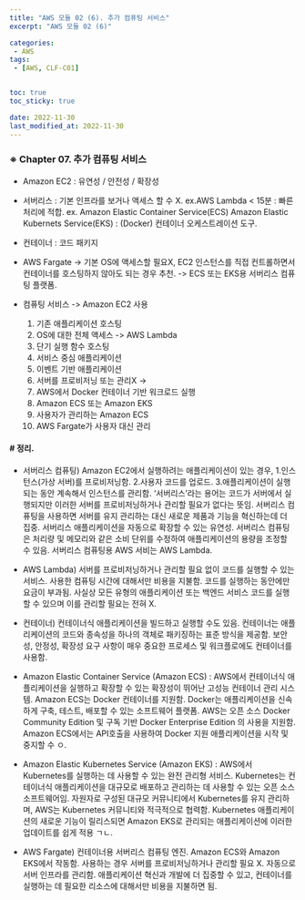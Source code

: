 ```yaml
---
title: "AWS 모듈 02 (6). 추가 컴퓨팅 서비스"
excerpt: "AWS 모듈 02 (6)"

categories:
 - AWS
tags:
 - [AWS, CLF-C01]


toc: true
toc_sticky: true

date: 2022-11-30
last_modified_at: 2022-11-30
---
```


<!-- outline-start -->




### ※ Chapter 07. 추가 컴퓨팅 서비스


- Amazon EC2
 : 유연성 / 안전성 / 확장성


- 서버리스 : 기본 인프라를 보거나 액세스 할 수 X.
ex.AWS Lambda < 15분
 : 빠른 처리에 적합.
ex. Amazon Elastic Container Service(ECS)
    Amazon Elastic Kubernets Service(EKS)
 : (Docker) 컨테이너 오케스트레이션 도구.


- 컨테이너 : 코드 패키지


- AWS Fargate
 -> 기본 OS에 액세스할 필요X, EC2 인스턴스를 직접 컨트롤하면서 컨테이너를 호스팅하지 않아도 되는 경우 추천.
 -> ECS 또는 EKS용 서버리스 컴퓨팅 플랫폼.


- 컴퓨팅 서비스
 -> Amazon EC2 사용
     1. 기존 애플리케이션 호스팅
     2. OS에 대한 전체 액세스
 -> AWS Lambda
     1. 단기 실행 함수 호스팅
     2. 서비스 중심 애플리케이션
     3. 이벤트 기반 애플리케이션
     4. 서버를 프로비저닝 또는 관리X
 ->
     1. AWS에서 Docker 컨테이너 기반 워크로드 실행
     2. Amazon ECS 또는 Amazon EKS
     3. 사용자가 관리하는 Amazon ECS
     4. AWS Fargate가 사용자 대신 관리





#### # 정리.


- 서버리스 컴퓨팅) Amazon EC2에서 실행하려는 애플리케이션이 있는 경우, 1.인스턴스(가상 서버)를 프로비저닝함. 2.사용자 코드를 업로드. 3.애플리케이션이 실행되는 동안 계속해서 인스턴스를 관리함.
‘서버리스’라는 용어는 코드가 서버에서 실행되지만 이러한 서버를 프로비저닝하거나 관리할 필요가 없다는 뜻임. 서버리스 컴퓨팅을 사용하면 서버를 유지 관리하는 대신 새로운 제품과 기능을 혁신하는데 더 집중.
서버리스 애플리케이션을 자동으로 확장할 수 있는 유연성. 서버리스 컴퓨팅은 처리량 및 메모리와 같은 소비 단위를 수정하여 애플리케이션의 용량을 조정할 수 있음.
서버리스 컴퓨팅용 AWS 서비는 AWS Lambda.


- AWS Lambda) 서버를 프로비저닝하거나 관리할 필요 없이 코드를 실행할 수 있는 서비스. 사용한 컴퓨팅 시간에 대해서만 비용을 지불함. 코드를 실행하는 동안에만 요금이 부과됨. 사실상 모든 유형의 애플리케이션 또는 백엔드 서비스 코드를 실행할 수 있으며 이를 관리할 필요는 전혀 X.


- 컨테이너) 컨테이너식 애플리케이션을 빌드하고 실행할 수도 있음. 컨테이너는 애플리케이션의 코드와 종속성을 하나의 객체로 패키징하는 표준 방식을 제공함. 보안성, 안정성, 확장성 요구 사항이 매우 중요한 프로세스 및 워크플로에도 컨테이너를 사용함.


- Amazon Elastic Container Service (Amazon ECS)
 : AWS에서 컨테이너식 애플리케이션을 실행하고 확장할 수 있는 확장성이 뛰어난 고성능 컨테이너 관리 시스템. Amazon ECS는 Docker 컨테이너를 지원함. Docker는 애플리케이션을 신속하게 구축, 테스트, 배포할 수 있는 소프트웨어 플랫폼. AWS는 오픈 소스 Docker Community Edition 및 구독 기반 Docker Enterprise Edition 의 사용을 지원함. Amazon ECS에서는 API호출을 사용하여 Docker 지원 애플리케이션을 시작 및 중지할 수 ㅇ.


- Amazon Elastic Kubernetes Service (Amazon EKS)
 : AWS에서 Kubernetes를 실행하는 데 사용할 수 있는 완전 관리형 서비스. Kubernetes는 컨테이너식 애플리케이션을 대규모로 배포하고 관리하는 데 사용할 수 있는 오픈 소스 소프트웨어임. 자원자로 구성된 대규모 커뮤니티에서 Kubernetes를 유지 관리하며, AWS는 Kubernetes 커뮤니티와 적극적으로 협력함. Kubernetes 애플리케이션의 새로운 기능이 릴리스되면 Amazon EKS로 관리되는 애플리케이션에 이러한 업데이트를 쉽게 적용 ㄱㄴ.


- AWS Fargate) 컨테이너용 서버리스 컴퓨팅 엔진. Amazon ECS와 Amazon EKS에서 작동함. 사용하는 경우 서버를 프로비저닝하거나 관리할 필요 X. 자동으로 서버 인프라를 관리함. 애플리케이션 혁신과 개발에 더 집중할 수 있고, 컨테이너를 실행하는 데 필요한 리소스에 대해서만 비용을 지불하면 됨.